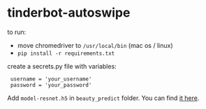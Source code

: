 # tinderbot-autoswipe

to run:
 - move chromedriver to `/usr/local/bin` (mac os / linux)
 - `pip install -r requirements.txt`

create a secrets.py file with variables:
``` 
 username = 'your_username'
 password = 'your_password'
```

Add `model-resnet.h5` in `beauty_predict` folder.
You can find [it here](http://plong.perso.centrale-marseille.fr/visible/model-resnet.h5).
